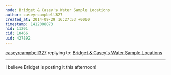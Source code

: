 ```yaml
---
node: Bridget & Casey's Water Sample Locations 
author: caseyrcampbell327
created_at: 2014-09-29 16:27:53 +0000
timestamp: 1412008073
nid: 11201
cid: 10466
uid: 427892
---
```




[caseyrcampbell327](../profile/caseyrcampbell327) replying to: [Bridget & Casey's Water Sample Locations ](../notes/caseyrcampbell327/09-29-2014/bridget-casey-s-water-sample-locations)

----
I believe Bridget is posting it this afternoon!